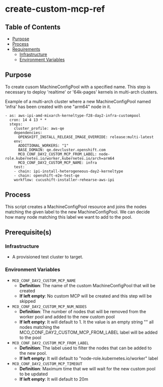 # create-custom-mcp-ref<!-- omit from toc -->

## Table of Contents<!-- omit from toc -->
- [Purpose](#purpose)
- [Process](#process)
- [Requirements](#requirements)
  - [Infrastructure](#infrastructure)
  - [Environment Variables](#environment-variables)

## Purpose

To create cusom MachineConfigPool with a specified name. This step is necessary to deploy 'realtime' or '64k-pages' kernels in multi-arch clusters.


Example of a multi-arch cluster where a new MachineConfigPool named 'infra' has been created with one "arm64" node in it.

```
- as: aws-ipi-amd-mixarch-kerneltype-f28-day2-infra-custompool
  cron: 14 4 13 * *
  steps:
    cluster_profile: aws-qe
    dependencies:
      OPENSHIFT_INSTALL_RELEASE_IMAGE_OVERRIDE: release:multi-latest
    env:
      ADDITIONAL_WORKERS: "1"
      BASE_DOMAIN: qe.devcluster.openshift.com
      MCO_CONF_DAY2_CUSTOM_MCP_FROM_LABEL: node-role.kubernetes.io/worker,kubernetes.io/arch=arm64
      MCO_CONF_DAY2_CUSTOM_MCP_NAME: infra
    test:
    - chain: ipi-install-heterogeneous-day2-kerneltype
    - chain: openshift-e2e-test-qe
    workflow: cucushift-installer-rehearse-aws-ipi
```


## Process

This script creates a MachineConfigPool resource and joins the nodes matching the given label to the new MachineConfigPool. We can decide how many node matching this label we want to add to the pool.

## Prerequisite(s)

### Infrastructure

- A provisioned test cluster to target.

### Environment Variables

- `MCO_CONF_DAY2_CUSTOM_MCP_NAME`
  - **Definition**: The name of the custom MachineConfigPool that will be created
  - **If left empty**: No custom MCP will be created and this step will be skipped
- `MCO_CONF_DAY2_CUSTOM_MCP_NUM_NODES`
  - **Definition**: The number of nodes that will be removed from the worker pool and added to the new custom pool
  - **If left empty**: It will default to 1. It the value is an empty string "" all nodes matching the MCO_CONF_DAY2_CUSTOM_MCP_FROM_LABEL label will be added to the pool
- `MCO_CONF_DAY2_CUSTOM_MCP_FROM_LABEL`
  - **Definition**: The label used to filter the nodes that can be added to the new pool. 
  - **If left empty**: It will default to "node-role.kubernetes.io/worker" label
- `MCO_CONF_DAY2_CUSTOM_MCP_TIMEOUT`
  - **Definition**: Maximum time that we will wait for the new custom pool to be updated
  - **If left empty**: It will default to 20m
